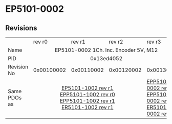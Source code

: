 # EP5101-0002

## Revisions
<table>
<tr>
<td></td>
<td>rev r0</td>
<td>rev r1</td>
<td>rev r2</td>
<td>rev r3</td>
</tr>
<tr>
<td>Name</td>
<td colspan=4 align="center">EP5101-0002 1Ch. Inc. Encoder 5V, M12</td>
</tr>
<tr>
<td>PID</td>
<td colspan=4 align="center">0x13ed4052</td>
</tr>
<tr>
<td>Revision No</td>
<td>0x00100002</td>
<td>0x00110002</td>
<td>0x00120002</td>
<td>0x00130002</td>
</tr>
<tr>
<td>Same PDOs as</td>
<td colspan=3 align="center"><a href="EP5101-1002.md">EP5101-1002 rev r1</a><br/><a href="EPP5101-1002.md">EPP5101-1002 rev r0</a><br/><a href="EPP5101-1002.md">EPP5101-1002 rev r1</a><br/><a href="ER5101-1002.md">ER5101-1002 rev r1</a></td>
<td><a href="EPP5101-0002.md">EPP5101-0002 rev r0</a><br/><a href="EPP5101-0002.md">EPP5101-0002 rev r1</a><br/><a href="ER5101-0002.md">ER5101-0002 rev r3</a></td>
</tr>
</table>
